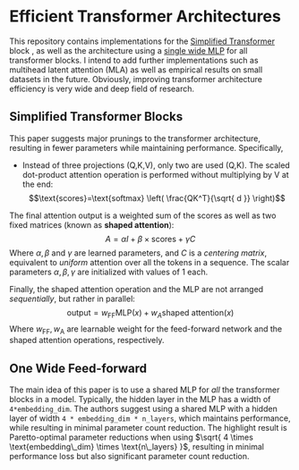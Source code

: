 # Efficient Transformer Architectures

This repository contains implementations for the [Simplified Transformer](http://arxiv.org/abs/2311.01906) block , as well as the architecture using a [single wide MLP](http://arxiv.org/abs/2309.01826) for all transformer blocks.
I intend to add further implementations such as multihead latent attention (MLA) as well as empirical results on small datasets in the future. Obviously, improving transformer architecture efficiency is very wide and deep field of research.

## Simplified Transformer Blocks

This paper suggests major prunings to the transformer architecture, resulting in fewer parameters while maintaining performance. Specifically,

* Instead of three projections (Q,K,V), only two are used (Q,K). The scaled dot-product attention operation is performed without multiplying by V at the end: 
$$\text{scores}=\text{softmax} \left( \frac{QK^T}{\sqrt{ d }}  \right)$$

The final attention output is a weighted sum of the scores as well as two fixed matrices (known as **shaped attention**):
$$A = \alpha I+\beta \times \text{scores} + \gamma C$$
Where $\alpha,\beta$ and $\gamma$ are learned parameters, and $C$ is a *centering matrix*, equivalent to *uniform* attention over all the tokens in a sequence. The scalar parameters $\alpha,\beta,\gamma$ are initialized with values of $1$ each.

Finally, the shaped attention operation and the MLP are not arranged *sequentially*, but rather in parallel:
$$\text{output} = w_{\text{FF}}\text{MLP}(x)+ w_{A}\text{shaped attention}(x)$$
Where $w_\text{FF},w_{\text{A}}$ are learnable weight for the feed-forward network and the shaped attention operations, respectively.

## One Wide Feed-forward

The main idea of this paper is to use a shared MLP for *all* the transformer blocks in a model. Typically, the hidden layer in the MLP has a width of `4*embedding_dim`. The authors suggest using a shared MLP with a hidden layer of width `4 * embedding_dim * n_layers`, which maintains performance, while resulting in minimal parameter count reduction. The highlight result is Paretto-optimal parameter reductions when using $\sqrt{ 4 \times \text{embedding\_dim} \times \text{n\_layers} }$, resulting in minimal performance loss but also significant parameter count reduction.